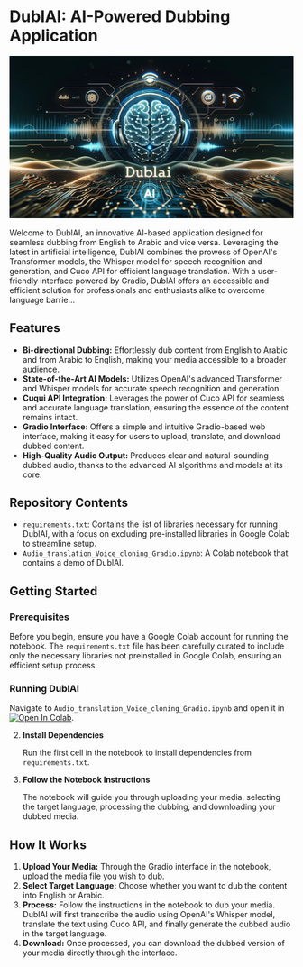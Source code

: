 
# DublAI: AI-Powered Dubbing Application
![DublAi Header Image](DublAi_header_300dpi.jpg)

Welcome to DublAI, an innovative AI-based application designed for seamless dubbing from English to Arabic and vice versa. Leveraging the latest in artificial intelligence, DublAI combines the prowess of OpenAI's Transformer models, the Whisper model for speech recognition and generation, and Cuco API for efficient language translation. With a user-friendly interface powered by Gradio, DublAI offers an accessible and efficient solution for professionals and enthusiasts alike to overcome language barrie...

## Features

- **Bi-directional Dubbing:** Effortlessly dub content from English to Arabic and from Arabic to English, making your media accessible to a broader audience.
- **State-of-the-Art AI Models:** Utilizes OpenAI's advanced Transformer and Whisper models for accurate speech recognition and generation.
- **Cuqui API Integration:** Leverages the power of Cuco API for seamless and accurate language translation, ensuring the essence of the content remains intact.
- **Gradio Interface:** Offers a simple and intuitive Gradio-based web interface, making it easy for users to upload, translate, and download dubbed content.
- **High-Quality Audio Output:** Produces clear and natural-sounding dubbed audio, thanks to the advanced AI algorithms and models at its core.

## Repository Contents

- `requirements.txt`: Contains the list of libraries necessary for running DublAI, with a focus on excluding pre-installed libraries in Google Colab to streamline setup.
- `Audio_translation_Voice_cloning_Gradio.ipynb`: A Colab notebook that contains a demo of DublAI.

## Getting Started

### Prerequisites

Before you begin, ensure you have a Google Colab account for running the notebook. The `requirements.txt` file has been carefully curated to include only the necessary libraries not preinstalled in Google Colab, ensuring an efficient setup process.


### Running DublAI

Navigate to `Audio_translation_Voice_cloning_Gradio.ipynb` and open it in [![Open In Colab](https://colab.research.google.com/assets/colab-badge.svg)](https://colab.research.google.com/github/salohnana2018/DublAI/blob/main/Audio_translation_Vioce_cloning_Gradio.ipynb).



2. **Install Dependencies**

   Run the first cell in the notebook to install dependencies from `requirements.txt`.

3. **Follow the Notebook Instructions**

   The notebook will guide you through uploading your media, selecting the target language, processing the dubbing, and downloading your dubbed media.

## How It Works

1. **Upload Your Media:** Through the Gradio interface in the notebook, upload the media file you wish to dub.
2. **Select Target Language:** Choose whether you want to dub the content into English or Arabic.
3. **Process:** Follow the instructions in the notebook to dub your media. DublAI will first transcribe the audio using OpenAI's Whisper model, translate the text using Cuco API, and finally generate the dubbed audio in the target language.
4. **Download:** Once processed, you can download the dubbed version of your media directly through the interface.




